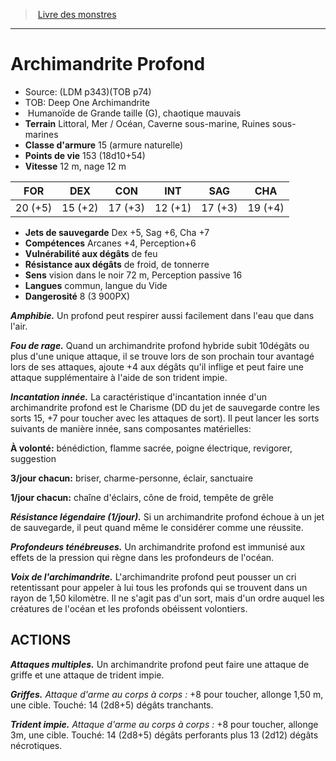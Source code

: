 ﻿> [Livre des monstres](tome_of_beasts.md)

---

# Archimandrite Profond

- Source: (LDM p343)(TOB p74)
- TOB: Deep One Archimandrite
-  Humanoïde de Grande taille (G), chaotique mauvais
- **Terrain** Littoral, Mer / Océan, Caverne sous-marine, Ruines sous-marines
- **Classe d'armure** 15 (armure naturelle)
- **Points de vie** 153 (18d10+54)
- **Vitesse** 12 m, nage 12 m

|FOR|DEX|CON|INT|SAG|CHA|
|---|---|---|---|---|---|
|20 (+5)|15 (+2)|17 (+3)|12 (+1)|17 (+3)|19 (+4)|

- **Jets de sauvegarde** Dex +5, Sag +6, Cha +7
- **Compétences** Arcanes +4, Perception+6
- **Vulnérabilité aux dégâts** de feu
- **Résistance aux dégâts** de froid, de tonnerre
- **Sens** vision dans le noir 72 m, Perception passive 16
- **Langues** commun, langue du Vide
- **Dangerosité** 8 (3 900PX)

**_Amphibie._** Un profond peut respirer aussi facilement dans l'eau que dans l'air.

**_Fou de rage._** Quand un archimandrite profond hybride subit 10dégâts ou plus d'une unique attaque, il se trouve lors de son prochain tour avantagé lors de ses attaques, ajoute +4 aux dégâts qu'il inflige et peut faire une attaque supplémentaire à l'aide de son trident impie.

**_Incantation innée._** La caractéristique d'incantation innée d'un archimandrite profond est le Charisme (DD du jet de sauvegarde contre les sorts 15, +7 pour toucher avec les attaques de sort). Il peut lancer les sorts suivants de manière innée, sans composantes matérielles:

**À volonté:** bénédiction, flamme sacrée, poigne électrique, revigorer, suggestion

**3/jour chacun:** briser, charme-personne, éclair, sanctuaire

**1/jour chacun:** chaîne d'éclairs, cône de froid, tempête de grêle

**_Résistance légendaire (1/jour)._** Si un archimandrite profond échoue à un jet de sauvegarde, il peut quand même le considérer comme une réussite.

**_Profondeurs ténébreuses._** Un archimandrite profond est immunisé aux effets de la pression qui règne dans les profondeurs de l'océan.

**_Voix de l'archimandrite._** L'archimandrite profond peut pousser un cri retentissant pour appeler à lui tous les profonds qui se trouvent dans un rayon de 1,50 kilomètre. Il ne s'agit pas d'un sort, mais d'un ordre auquel les créatures de l'océan et les profonds obéissent volontiers.

## ACTIONS

**_Attaques multiples._** Un archimandrite profond peut faire une attaque de griffe et une attaque de trident impie.

**_Griffes._** _Attaque d'arme au corps à corps :_ +8 pour toucher, allonge 1,50 m, une cible. Touché: 14 (2d8+5) dégâts tranchants.

**_Trident impie._** _Attaque d'arme au corps à corps :_ +8 pour toucher, allonge 3m, une cible. Touché: 14 (2d8+5) dégâts perforants plus 13 (2d12) dégâts nécrotiques.

